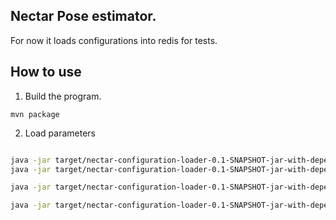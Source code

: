 ## Nectar Pose estimator.


For now it loads configurations into redis for tests.

## How to use

1. Build the program.

`mvn package`

2. Load parameters

``` bash

java -jar target/nectar-configuration-loader-0.1-SNAPSHOT-jar-with-dependencies.jar -f data/calibration-AstraS-rgb.yaml -pd -o camera0:calibration
java -jar target/nectar-configuration-loader-0.1-SNAPSHOT-jar-with-dependencies.jar -f data/projector.yaml -pd -pr -o projector0:calibration

java -jar target/nectar-configuration-loader-0.1-SNAPSHOT-jar-with-dependencies.jar -f data/camProjExtrinsics.xml -m -o projector0:extrinsics

java -jar target/nectar-configuration-loader-0.1-SNAPSHOT-jar-with-dependencies.jar -f data/tablePosition.xml -m -o scene:tablePosition


```